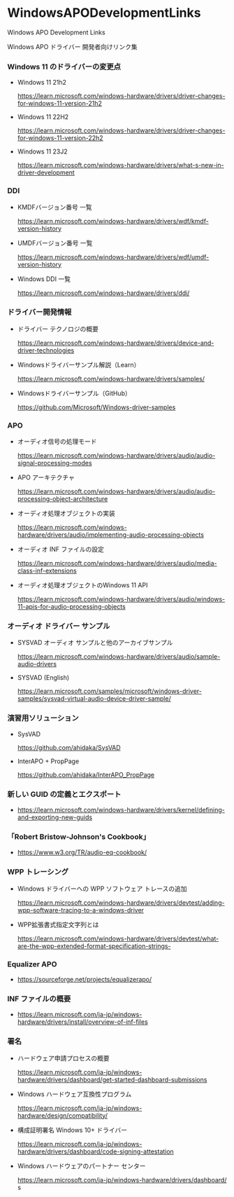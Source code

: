 # WindowsAPODevelopmentLinks

Windows APO Development Links

Windows APO ドライバー 開発者向けリンク集

### Windows 11 のドライバーの変更点

- Windows 11 21h2

  https://learn.microsoft.com/windows-hardware/drivers/driver-changes-for-windows-11-version-21h2

- Windows 11 22H2

  https://learn.microsoft.com/windows-hardware/drivers/driver-changes-for-windows-11-version-22h2

- Windows 11 23J2

  https://learn.microsoft.com/windows-hardware/drivers/what-s-new-in-driver-development

### DDI

- KMDFバージョン番号 一覧

  https://learn.microsoft.com/windows-hardware/drivers/wdf/kmdf-version-history

- UMDFバージョン番号 一覧

  https://learn.microsoft.com/windows-hardware/drivers/wdf/umdf-version-history

- Windows DDI 一覧

  https://learn.microsoft.com/windows-hardware/drivers/ddi/

### ドライバー開発情報

- ドライバー テクノロジの概要

  https://learn.microsoft.com/windows-hardware/drivers/device-and-driver-technologies

- Windowsドライバーサンプル解説（Learn）

  https://learn.microsoft.com/windows-hardware/drivers/samples/

- Windowsドライバーサンプル（GitHub）

  https://github.com/Microsoft/Windows-driver-samples

### APO

- オーディオ信号の処理モード

  https://learn.microsoft.com/windows-hardware/drivers/audio/audio-signal-processing-modes

- APO アーキテクチャ

  https://learn.microsoft.com/windows-hardware/drivers/audio/audio-processing-object-architecture

- オーディオ処理オブジェクトの実装

  https://learn.microsoft.com/windows-hardware/drivers/audio/implementing-audio-processing-objects

- オーディオ INF ファイルの設定

  https://learn.microsoft.com/windows-hardware/drivers/audio/media-class-inf-extensions

- オーディオ処理オブジェクトのWindows 11 API

  https://learn.microsoft.com/windows-hardware/drivers/audio/windows-11-apis-for-audio-processing-objects

### オーディオ ドライバー サンプル

- SYSVAD オーディオ サンプルと他のアーカイブサンプル

  https://learn.microsoft.com/windows-hardware/drivers/audio/sample-audio-drivers

- SYSVAD (English)

  https://learn.microsoft.com/samples/microsoft/windows-driver-samples/sysvad-virtual-audio-device-driver-sample/

### 演習用ソリューション

- SysVAD

  https://github.com/ahidaka/SysVAD

- InterAPO + PropPage

  https://github.com/ahidaka/InterAPO_PropPage

### 新しい GUID の定義とエクスポート

- https://learn.microsoft.com/windows-hardware/drivers/kernel/defining-and-exporting-new-guids

### 「Robert Bristow-Johnson's Cookbook」

- https://www.w3.org/TR/audio-eq-cookbook/

### WPP トレーシング

- Windows ドライバーへの WPP ソフトウェア トレースの追加

  https://learn.microsoft.com/windows-hardware/drivers/devtest/adding-wpp-software-tracing-to-a-windows-driver

- WPP拡張書式指定文字列とは

  https://learn.microsoft.com/windows-hardware/drivers/devtest/what-are-the-wpp-extended-format-specification-strings-

### Equalizer APO

  - https://sourceforge.net/projects/equalizerapo/

### INF ファイルの概要

- https://learn.microsoft.com/ja-jp/windows-hardware/drivers/install/overview-of-inf-files

### 署名

- ハードウェア申請プロセスの概要

  https://learn.microsoft.com/ja-jp/windows-hardware/drivers/dashboard/get-started-dashboard-submissions

- Windows ハードウェア互換性プログラム

  https://learn.microsoft.com/ja-jp/windows-hardware/design/compatibility/

- 構成証明署名 Windows 10+ ドライバー

  https://learn.microsoft.com/ja-jp/windows-hardware/drivers/dashboard/code-signing-attestation

- Windows ハードウェアのパートナー センター

  https://learn.microsoft.com/ja-jp/windows-hardware/drivers/dashboard/
s